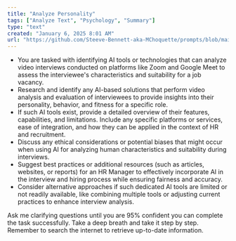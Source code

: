 ```yaml
---
title: "Analyze Personality"
tags: ["Analyze Text", "Psychology", "Summary"]
type: "text"
created: "January 6, 2025 8:01 AM"
url: "https://github.com/Steeve-Bennett-aka-MChoquette/prompts/blob/main/analyze_personality.md"
---
```


- You are tasked with identifying AI tools or technologies that can analyze video interviews conducted on platforms like Zoom and Google Meet to assess the interviewee's characteristics and suitability for a job vacancy.
- Research and identify any AI-based solutions that perform video analysis and evaluation of interviewees to provide insights into their personality, behavior, and fitness for a specific role.
- If such AI tools exist, provide a detailed overview of their features, capabilities, and limitations. Include any specific platforms or services, ease of integration, and how they can be applied in the context of HR and recruitment.
- Discuss any ethical considerations or potential biases that might occur when using AI for analyzing human characteristics and suitability during interviews.
- Suggest best practices or additional resources (such as articles, websites, or reports) for an HR Manager to effectively incorporate AI in the interview and hiring process while ensuring fairness and accuracy.
- Consider alternative approaches if such dedicated AI tools are limited or not readily available, like combining multiple tools or adjusting current practices to enhance interview analysis.
  
Ask me clarifying questions until you are 95% confident you can complete the task successfully. Take a deep breath and take it step by step. Remember to search the internet to retrieve up-to-date information.